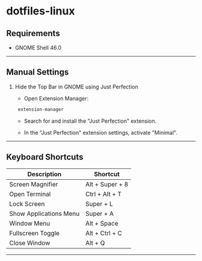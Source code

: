 # dotfiles-linux

## Requirements
- GNOME Shell 46.0
___

## Manual Settings

1. Hide the Top Bar in GNOME using Just Perfection

   - Open Extension Manager:
   ```bash
    extension-manager
   ```

   - Search for and install the "Just Perfection" extension.

   - In the "Just Perfection" extension settings, activate "Minimal".
___

## Keyboard Shortcuts

| **Description**        | **Shortcut**    |
|------------------------|-----------------|
| Screen Magnifier       | Alt + Super + 8 |
| Open Terminal          | Ctrl + Alt + T  |
| Lock Screen            | Super + L       |
| Show Applications Menu | Super + A       |
| Window Menu            | Alt + Space     |
| Fullscreen Toggle      | Alt + Ctrl + C  |
| Close Window           | Alt + Q         |
___
